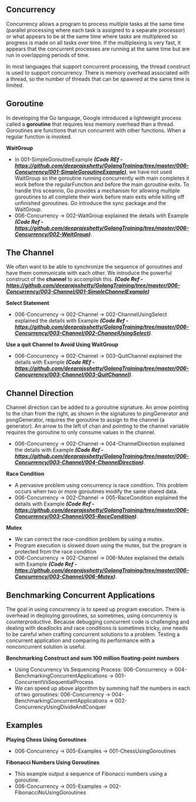 ## Concurrency

Concurrency allows a program to process multiple tasks at the same time (parallel processing where each task is assigned to a separate processor) or what appears to be at the same time where tasks are multiplexed so progress is made on all tasks over time. If the multiplexing is very fast, it appears that the concurrent processes are running at the same time but are run in overlapping periods of time.

In most languages that support concurrent processing, the thread construct is used to support concurrency. There is memory overhead associated with a thread, so the number of threads that can be spawned at the same time is limited.

## Goroutine

In developing the Go language, Google introduced a lightweight process called a **goroutine** that requires less memory overhead than a thread.
Goroutines are functions that run concurrent with other functions. When a regular function is invoked.

**WaitGroup**  
* In 001-SimpleGoroutineExample ***(Code REf - https://github.com/deeprajsshetty/GolangTraining/tree/master/006-Concurrency/001-SimpleGoroutineExample)***, we have not used WaitGroup so the goroutine running concurrently with main completes it work before the regularFunction and before the main goroutine exits. To handle this sceanrio,
Go provides a mechanism for allowing multiple goroutines to all complete their work before main exits while killing off unfinished goroutines. Go introduce the sync package and the WaitGroup.
* 006-Concurrency -> 002-WaitGroup explained the details with Example ***(Code Ref - https://github.com/deeprajsshetty/GolangTraining/tree/master/006-Concurrency/002-WaitGroup)***.

## The Channel

We often want to be able to synchronize the sequence of goroutines and have them communicate with each other. We introduce the powerful construct of the **channel** to accomplish this.
***(Code Ref - https://github.com/deeprajsshetty/GolangTraining/tree/master/006-Concurrency/003-Channel/001-SimpleChannelExample)***

**Select Statement**
* 006-Concurrency -> 002-Channel -> 002-ChannelUsingSelect explained the details with Example ***(Code Ref - https://github.com/deeprajsshetty/GolangTraining/tree/master/006-Concurrency/003-Channel/002-ChannelUsingSelect)***.

**Use a quit Channel to Avoid Using WaitGroup**
* 006-Concurrency -> 002-Channel -> 003-QuitChannel explained the details with Example ***(Code REf - https://github.com/deeprajsshetty/GolangTraining/tree/master/006-Concurrency/003-Channel/003-QuitChannel)***.

## Channel Direction
Channel direction can be added to a goroutine signature. An arrow pointing to the chan from the right, as shown in the signatures to pingGenerator and pongGenerator, requires the goroutine to assign to the channel (a generator). An arrow to the left of chan and pointing to the channel variable requires the goroutine to only consume values in the channel.
* 006-Concurrency -> 002-Channel -> 004-ChannelDirection explained the details with Example ***(Code Ref - https://github.com/deeprajsshetty/GolangTraining/tree/master/006-Concurrency/003-Channel/004-ChannelDirection)***.

**Race Condition**
* A pervasive problem using concurrency is race condition. This problem occurs when two or more goroutines modify the same shared data.
* 006-Concurrency -> 002-Channel -> 005-RaceCondition explained the details with Example ***(Code Ref - https://github.com/deeprajsshetty/GolangTraining/tree/master/006-Concurrency/003-Channel/005-RaceCondition)***.

**Mutex**
* We can correct the race-condition problem by using a mutex.
* Program execution is slowed down using the mutex, but the program is protected from the race condition
* 006-Concurrency -> 002-Channel -> 006-Mutex explained the details with Example ***(Code Ref - https://github.com/deeprajsshetty/GolangTraining/tree/master/006-Concurrency/003-Channel/006-Mutex)***.

## Benchmarking Concurrent Applications
The goal in using concurrency is to speed up program execution. There is overhead in deploying goroutines, so sometimes, using concurrency is counterproductive. Because debugging concurrent code is challenging and dealing with deadlocks and race conditions is sometimes tricky, one needs to be careful when crafting concurrent solutions to a problem. Testing a concurrent application and comparing its performance with a nonconcurrent solution is useful.

**Benchmarking Construct and sum 100 million floating-point numbers**
* Using Concurrency Vs Sequencing Process: 006-Concurrency -> 004-BenchmarkingConcurrentApplications -> 001-ConcurrentVsSequentialProcess
* We can speed up above algorithm by summing half the numbers in each of two goroutines: 006-Concurrency -> 004-BenchmarkingConcurrentApplications -> 002-ConcurrencyUsingDivideAndConquer

## Examples

**Playing Chess Using Goroutines**
* 006-Concurrency -> 005-Examples -> 001-ChessUsingGoroutines

**Fibonacci Numbers Using Goroutines**
* This example output a sequence of Fibonacci numbers using a goroutine.
* 006-Concurrency -> 005-Examples -> 002-FibonacciNoUsingGoroutines


